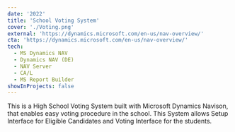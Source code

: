 ```yaml
---
date: '2022'
title: 'School Voting System'
cover: './Voting.png'
external: 'https://dynamics.microsoft.com/en-us/nav-overview/'
cta: 'https://dynamics.microsoft.com/en-us/nav-overview/'
tech:
  - MS Dynamics NAV
  - Dynamics NAV (DE)
  - NAV Server
  - CA/L 
  - MS Report Builder
showInProjects: false
---
```


This is a High School Voting System built with Microsoft Dynamics Navison, that enables easy voting procedure in the school. This System allows Setup Interface for Eligible Candidates and Voting Interface for the students. 
